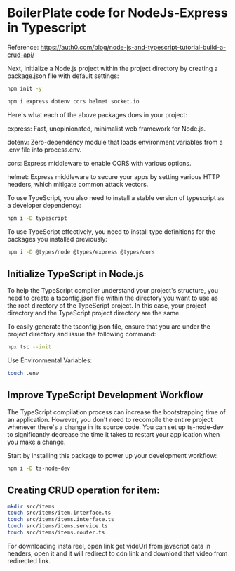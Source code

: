 # BoilerPlate code for NodeJs-Express in Typescript

Reference: https://auth0.com/blog/node-js-and-typescript-tutorial-build-a-crud-api/

Next, initialize a Node.js project within the project directory by creating a package.json file with default settings:
```bash
npm init -y
```

```bash
npm i express dotenv cors helmet socket.io
```
Here's what each of the above packages does in your project:

express: Fast, unopinionated, minimalist web framework for Node.js.

dotenv: Zero-dependency module that loads environment variables from a .env file into process.env.

cors: Express middleware to enable CORS with various options.

helmet: Express middleware to secure your apps by setting various HTTP headers, which mitigate common attack vectors.


To use TypeScript, you also need to install a stable version of typescript as a developer dependency:
```bash
npm i -D typescript
```


To use TypeScript effectively, you need to install type definitions for the packages you installed previously:
```bash
npm i -D @types/node @types/express @types/cors 
```

## Initialize TypeScript in Node.js

To help the TypeScript compiler understand your project's structure, you need to create a tsconfig.json file within the directory you want to use as the root directory of the TypeScript project. In this case, your project directory and the TypeScript project directory are the same.

To easily generate the tsconfig.json file, ensure that you are under the project directory and issue the following command:
```bash
npx tsc --init
```

Use Environmental Variables:
```bash
touch .env
```

## Improve TypeScript Development Workflow

The TypeScript compilation process can increase the bootstrapping time of an application. However, you don't need to recompile the entire project whenever there's a change in its source code. You can set up ts-node-dev to significantly decrease the time it takes to restart your application when you make a change.

Start by installing this package to power up your development workflow:

```bash
npm i -D ts-node-dev
```

## Creating CRUD operation for item:
```bash
mkdir src/items
touch src/items/item.interface.ts
touch src/items/items.interface.ts
touch src/items/items.service.ts
touch src/items/items.router.ts
```

For downloading insta reel,
open link get videUrl from javacript data in headers, open it and it will redirect to cdn link and download that video from redirected link.
